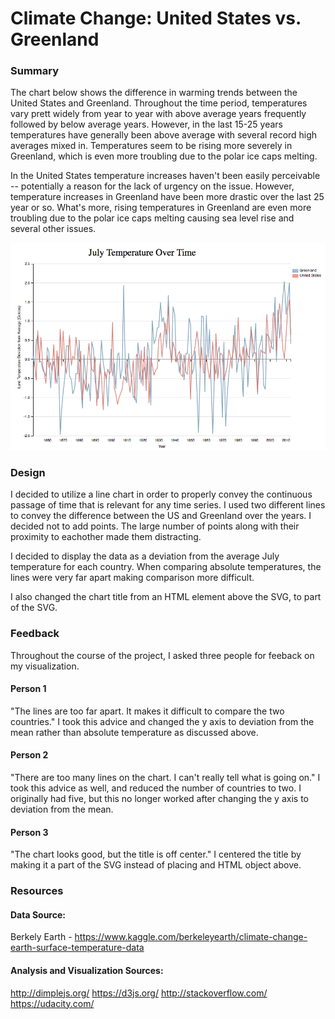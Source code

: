 # Climate Change: United States vs. Greenland

### Summary
The chart below shows the difference in warming trends between the United States and Greenland.  Throughout the time period, temperatures vary prett widely from year to year with above average years frequently followed by below average years.  However, in the last 15-25 years temperatures have generally been above average with several record high averages mixed in.  Temperatures seem to be rising more severely in Greenland, which is even more troubling due to the polar ice caps melting.

In the United States temperature increases haven't been easily perceivable -- potentially a reason for the lack of urgency on the issue.  However, temperature increases in Greenland have been more drastic over the last 25 year or so.  What's more, rising temperatures in Greenland are even more troubling due to the polar ice caps melting causing sea level rise and several other issues.

![alt text](https://github.com/blemi4/climate/blob/master/final-vis.png?raw=true)

### Design
I decided to utilize a line chart in order to properly convey the continuous passage of time that is relevant for any time series.  I used two different lines to convey the difference between the US and Greenland over the years.  I decided not to add points.  The large number of points along with their proximity to eachother made them distracting.

I decided to display the data as a deviation from the average July temperature for each country.  When comparing absolute temperatures, the lines were very far apart making comparison more difficult.  

I also changed the chart title from an HTML element above the SVG, to part of the SVG.  

### Feedback
Throughout the course of the project, I asked three people for feeback on my visualization.  

#### Person 1
"The lines are too far apart.  It makes it difficult to compare the two countries."  I took this advice and changed the y axis to deviation from the mean rather than absolute temperature as discussed above.

#### Person 2
"There are too many lines on the chart.  I can't really tell what is going on."  I took this advice as well, and reduced the number of countries to two.  I originally had five, but this no longer worked after changing the y axis to deviation from the mean.  

#### Person 3
"The chart looks good, but the title is off center."  I centered the title by making it a part of the SVG instead of placing and HTML object above.


### Resources
#### Data Source:

Berkely Earth - https://www.kaggle.com/berkeleyearth/climate-change-earth-surface-temperature-data 

#### Analysis and Visualization Sources:

http://dimplejs.org/
https://d3js.org/
http://stackoverflow.com/
https://udacity.com/


